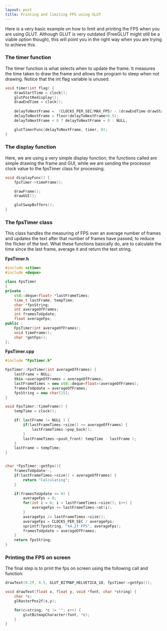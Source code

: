 ```yaml
---
layout: post
title: Printing and limiting FPS using GLUT
---
```

Here is a very basic example on how to limit and printing the FPS when you are using GLUT. Although GLUT is very outdated (FreeGLUT might still be a viable option though), this will point you in the right way when you are trying to achieve this.

### The timer function
The timer function is what selects when to update the frame. It measures the time taken to draw the frame and allows the program to sleep when not drawing. Notice that the int flag variable is unused.

```cpp
void timer(int flag) {
    drawStartTime = clock();
    glutPostRedisplay();
    drawEndTime = clock();
    
    delayToNextFrame =  (CLOCKS_PER_SEC/MAX_FPS) - (drawEndTime-drawStartTime);
    delayToNextFrame = floor(delayToNextFrame+0.5);
    delayToNextFrame < 0 ? delayToNextFrame = 0 : NULL;

    glutTimerFunc(delayToNextFrame, timer, 0);
}
```

<!--more-->

### The display function
Here, we are using a very simple display function, the functions called are simple drawing the frame and GUI, while we are sending the processor clock value to the fpsTimer class for processing.

```cpp
void displayFunc() {
    fpsTimer->timeFrame();

    drawFrame();
    drawGUI();

    glutSwapBuffers();
}
```

### The fpsTimer class
This class handles the measuring of FPS over an average number of frames and updates the text after that number of frames have passed, to reduce the flicker of the text. What these functions basically do, are to calculate the time since the last frame, average it and return the text string.

**FpsTimer.h**

```cpp
#include <ctime>
#include <deque>

class FpsTimer
{
private :
    std::deque<float> *lastFrameTimes;
    time_t lastFrame, tempTime;
    char *fpsString;
    int averageOfFrames;
    int framesToUpdate;
    float averageFps;
public :
    FpsTimer(int averageOfFrames);
    void timeFrame();
    char *getFps();
};
```

**FpsTimer.cpp**

```cpp
#include "FpsTimer.h"

FpsTimer::FpsTimer(int averageOfFrames) { 
    lastFrame = NULL; 
    this->averageOfFrames = averageOfFrames;
    lastFrameTimes = new std::deque<float>(averageOfFrames);
    framesToUpdate = averageOfFrames;
    fpsString = new char[15];
}

void FpsTimer::timeFrame() {
    tempTime = clock();

    if( lastFrame != NULL ) {
        if(lastFrameTimes->size() >= averageOfFrames) {
            lastFrameTimes->pop_back();
        }
        lastFrameTimes->push_front( tempTime - lastFrame );
    }
    lastFrame = tempTime;
}


char *FpsTimer::getFps(){
    framesToUpdate--;
    if(lastFrameTimes->size() < averageOfFrames) {
        return "Calculating";
    }

    if(framesToUpdate <= 0) {
        averageFps = 0;
        for(int i = 0; i < lastFrameTimes->size(); i++) {
            averageFps += lastFrameTimes->at(i);
        }
        averageFps /= lastFrameTimes->size();
        averageFps = CLOCKS_PER_SEC / averageFps;
        sprintf(fpsString, "%4.2f FPS", averageFps);
        framesToUpdate = averageOfFrames;
    }
    return fpsString;
}
```

### Printing the FPS on screen
The final step is to print the fps on screen using the following call and function:

```cpp
drawText(0.2f, 0.5, GLUT_BITMAP_HELVETICA_18, fpsTimer->getFps());

void drawText(float x, float y, void *font, char *string) {
    char *c;
    glRasterPos2f(x,y);

    for(c=string; *c != ''; c++) {
        glutBitmapCharacter(font, *c);
    }
}
```